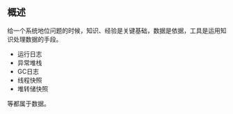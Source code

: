 ## 概述

给一个系统地位问题的时候，知识、经验是关键基础，数据是依据，工具是运用知识处理数据的手段。

* 运行日志
* 异常堆栈
* GC日志
* 线程快照
* 堆转储快照

等都属于数据。 

